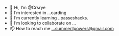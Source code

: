 - 👋 Hi, I’m @Crsrye
- 👀 I’m interested in ...carding
- 🌱 I’m currently learning ..passeshacks.
- 💞️ I’m looking to collaborate on ...
- 📫 How to reach me ...summerllpowers@gmail.com 

<!---
Crsrye/Crsrye is a ✨ special ✨ repository because its `README.md` (this file) appears on your GitHub profile.
You can click the Preview link to take a look at your changes.
--->
